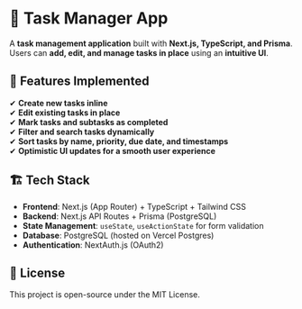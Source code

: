# 📝 Task Manager App

A **task management application** built with **Next.js, TypeScript, and Prisma**.  
Users can **add, edit, and manage tasks in place** using an **intuitive UI**.

## 🚀 Features Implemented

✔ **Create new tasks inline**  
✔ **Edit existing tasks in place**  
✔ **Mark tasks and subtasks as completed**  
✔ **Filter and search tasks dynamically**  
✔ **Sort tasks by name, priority, due date, and timestamps**  
✔ **Optimistic UI updates for a smooth user experience**  

## 🏗️ Tech Stack

- **Frontend**: Next.js (App Router) + TypeScript + Tailwind CSS
- **Backend**: Next.js API Routes + Prisma (PostgreSQL)
- **State Management**: `useState`, `useActionState` for form validation
- **Database**: PostgreSQL (hosted on Vercel Postgres)
- **Authentication**: NextAuth.js (OAuth2)

## 📜 License

This project is open-source under the MIT License.
